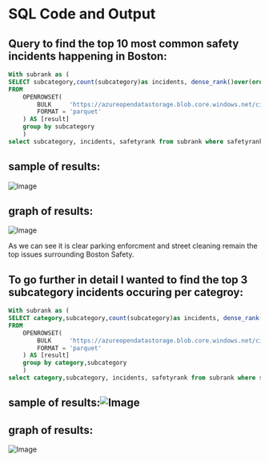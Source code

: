 # SQL Code and Output

## Query to find the top 10 most common safety incidents happening in Boston:

```sql
With subrank as (
SELECT subcategory,count(subcategory)as incidents, dense_rank()over(order by count(subcategory)desc)as safetyrank
FROM
    OPENROWSET(
        BULK     'https://azureopendatastorage.blob.core.windows.net/citydatacontainer/Safety/Release/city=Boston/*.parquet',
        FORMAT = 'parquet'
    ) AS [result]
    group by subcategory
    )
select subcategory, incidents, safetyrank from subrank where safetyrank<=10;
```
## sample of results:
![Image](https://github.com/user-attachments/assets/9b1fc799-bb65-4b49-a5fb-261796bb691e)
## graph of results:
![Image](https://github.com/user-attachments/assets/6043595b-5684-4351-aba8-d81f16336256)

As we can see it is clear parking enforcment and street cleaning remain the top issues surrounding Boston Safety.


## To go further in detail I wanted to find the top 3 subcategory incidents occuring per categroy:



```sql
With subrank as (
SELECT category,subcategory,count(subcategory)as incidents, dense_rank()over(partition by category order by count(subcategory)desc)as safetyrank
FROM
    OPENROWSET(
        BULK     'https://azureopendatastorage.blob.core.windows.net/citydatacontainer/Safety/Release/city=Boston/*.parquet',
        FORMAT = 'parquet'
    ) AS [result]
    group by category,subcategory
    )
select category,subcategory, incidents, safetyrank from subrank where safetyrank<=3
```
## sample of results:![Image](https://github.com/user-attachments/assets/5209c9a2-9e2a-4ea9-9e95-8542f2475978)
## graph of results:
![Image](https://github.com/user-attachments/assets/1b39f112-aac8-44d8-9918-7835cbc44cf3)
